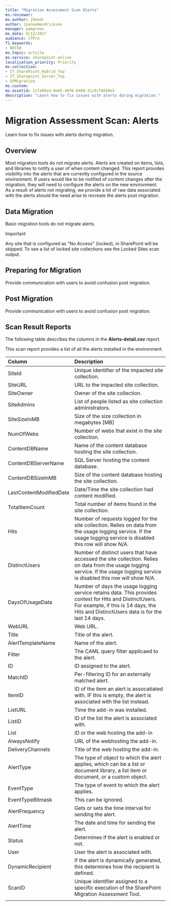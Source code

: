 ```yaml
---
title: "Migration Assessment Scan Alerts"
ms.reviewer: 
ms.author: jhendr
author: JoanneHendrickson
manager: pamgreen
ms.date: 9/12/2017
audience: ITPro
f1.keywords:
- NOCSH
ms.topic: article
ms.service: sharepoint-online
localization_priority: Priority
ms.collection:
- IT_SharePoint_Hybrid_Top
- IT_Sharepoint_Server_Top
- SPMigration
ms.custom: 
ms.assetid: 11fa99a3-9e65-48f6-b460-31c8cf8d30e5
description: "Learn how to fix issues with alerts during migration."
---
```


# Migration Assessment Scan: Alerts

Learn how to fix issues with alerts during migration.
  
## Overview

Most migration tools do not migrate alerts. Alerts are created on items, lists, and libraries to notify a user of when content changed. This report provides visibility into the alerts that are currently configured in the source environment. If users would like to be notified of content changes after the migration, they will need to configure the alerts on the new environment.   As a result of alerts not migrating, we provide a lot of raw data associated with the alerts should the need arise to recreate the alerts post migration.
  
## Data Migration

Basic migration tools do not migrate alerts.
  
> [!IMPORTANT]
> Any site that is configured as "No Access" (locked), in SharePoint will be skipped. To see a list of locked site collections see the Locked Sites scan output. 
  
## Preparing for Migration

Provide communication with users to avoid confusion post migration.
  
## Post Migration

Provide communication with users to avoid confusion post migration.
  
## Scan Result Reports

The following table describes the columns in the **Alerts-detail.csv** report. 
  
This scan report provides a list of all the alerts installed in the environment.
  
|**Column**|**Description**|
|:-----|:-----|
|SiteId  <br/> |Unique identifier of the impacted site collection.  <br/> |
|SiteURL  <br/> |URL to the impacted site collection.  <br/> |
|SiteOwner  <br/> |Owner of the site collection.  <br/> |
|SiteAdmins  <br/> |List of people listed as site collection administrators.  <br/> |
|SiteSizeInMB  <br/> |Size of the size collection in megabytes [MB]  <br/> |
|NumOfWebs  <br/> |Number of webs that exist in the site collection.  <br/> |
|ContentDBName  <br/> |Name of the content database hosting the site collection.  <br/> |
|ContentDBServerName  <br/> |SQL Server hosting the content database.  <br/> |
|ContentDBSizeInMB  <br/> |Size of the content database hosting the site collection.  <br/> |
|LastContentModifiedDate  <br/> |Date/Time the site collection had content modified.  <br/> |
|TotalItemCount  <br/> |Total number of items found in the site collection.  <br/> |
|Hits  <br/> |Number of requests logged for the site collection. Relies on data from the usage logging service. If the usage logging service is disabled this row will show N/A.  <br/> |
|DistinctUsers  <br/> |Number of distinct users that have accessed the site collection. Relies on data from the usage logging service. If the usage logging service is disabled this row will show N/A.  <br/> |
|DaysOfUsageData  <br/> |Number of days the usage logging service retains data. This provides context for Hits and DistinctUsers. For example, if this is 14 days, the Hits and DistinctUsers data is for the last 14 days.  <br/> |
|WebURL  <br/> |Web URL.  <br/> |
|Title  <br/> |Title of the alert.  <br/> |
|AlertTemplateName  <br/> |Name of the alert.  <br/> |
|Filter  <br/> |The CAML query filter applicaed to the alert.  <br/> |
|ID  <br/> |ID assigned to the alert.  <br/> |
|MatchID  <br/> |Per-filtering ID for an externally matched alert.  <br/> |
|ItemID  <br/> |ID of the item an alert is assocatiated with. IF this is empty, the alert is associated with the list instead.  <br/> |
|ListURL  <br/> |Time the add-in was installed.  <br/> |
|ListID  <br/> |ID of the list the alert is associated with.  <br/> |
|List  <br/> |ID or the web hosting the add-in  <br/> |
|AlwaysNotify  <br/> |URL of the webhosting the add-in.  <br/> |
|DeliveryChannels  <br/> |Title of the web hosting the add-in.  <br/> |
|AlertType  <br/> |The type of object to which the alert applies, which can be a list or document library, a list item or document, or a custom object.  <br/> |
|EventType  <br/> |The type of event to which the alert applies.  <br/> |
|EventTypeBitmask  <br/> |This can be ignored.  <br/> |
|AlertFrequency  <br/> |Gets or sets the time interval for sending the alert.  <br/> |
|AlertTime  <br/> |The date and time for sending the alert.  <br/> |
|Status  <br/> |Determines if the alert is enabled or not.  <br/> |
|User  <br/> |User the alert is associated with.  <br/> |
|DynamicRecipient  <br/> |If the alert is dynamically generated, this determines how the recipient is defined.  <br/> |
|ScanID  <br/> |Unique identifier assigned to a specific execution of the SharePoint Migration Assessment Tool.  <br/> |
|||
   

